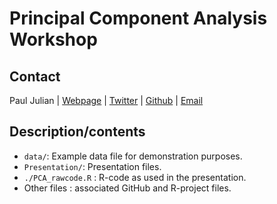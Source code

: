 # Principal Component Analysis Workshop

## Contact
Paul Julian | [Webpage](http://swampthingecology.org) | [Twitter](https://twitter.com/SwampThingPaul) | [Github](https://github.com/SwampThingPaul/) | [Email](mailto:pauljulianphd@gmail.com)

 
## Description/contents
 - `data/`: Example data file for demonstration purposes.
 - `Presentation/`: Presentation files.
 - `./PCA_rawcode.R` : R-code as used in the presentation.
 - Other files : associated GitHub and R-project files.

